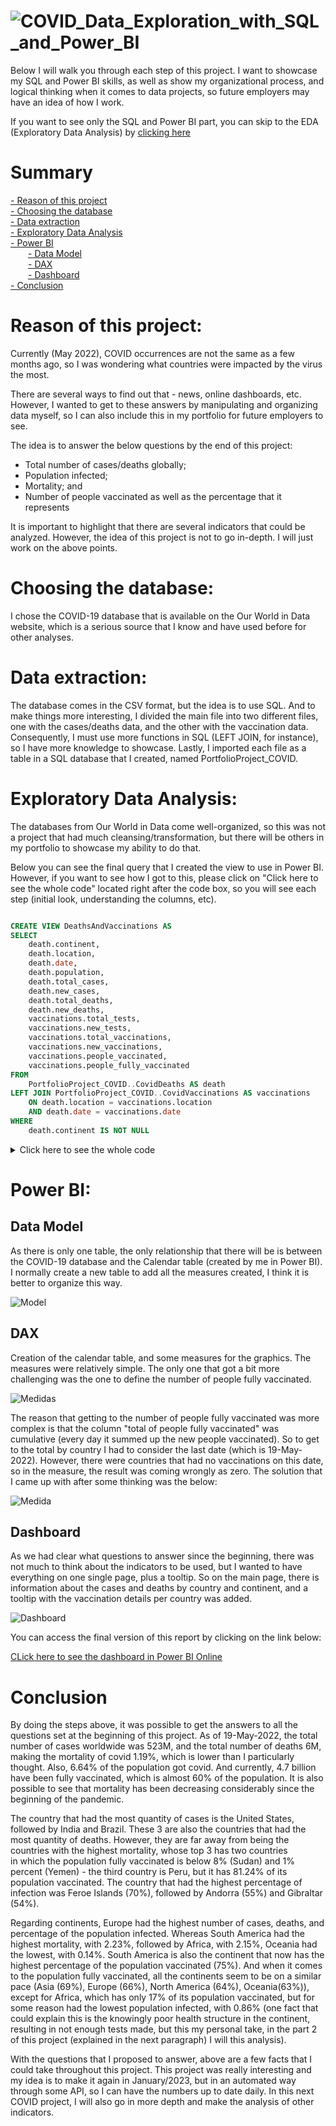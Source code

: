 # ![COVID_Data_Exploration_with_SQL_and_Power_BI](https://user-images.githubusercontent.com/105753824/171853676-ff15a500-4f77-40c8-a4a5-ab06c566b0f2.png)

Below I will walk you through each step of this project. I want to showcase my SQL and Power BI skills, as well as show my organizational process, and logical thinking when it comes to data projects, so future employers may have an idea of how I work.

If you want to see only the SQL and Power BI part, you can skip to the EDA (Exploratory Data Analysis) by [clicking here](#exploratory-data-analysis)<br/>

# Summary

[- Reason of this project](#reason-of-this-project)<br/>
[- Choosing the database](#choosing-the-database)<br/>
[- Data extraction](#data-extraction)<br/>
[- Exploratory Data Analysis](#exploratory-data-analysis)<br/>
[- Power BI](#power-bi)<br/>
&ensp;&ensp;&ensp;&ensp;[- Data Model](#data-model)<br/>
&ensp;&ensp;&ensp;&ensp;[- DAX](#dax)<br/>
&ensp;&ensp;&ensp;&ensp;[- Dashboard](#dashboard)<br/>
[- Conclusion](#conclusion)<br/>


# Reason of this project:
Currently (May 2022), COVID occurrences are not the same as a few months ago, so I was wondering what countries were impacted by the virus the most.

There are several ways to find out that - news, online dashboards, etc. However, I wanted to get to these answers by manipulating and organizing data myself, so I can also include this in my portfolio for future employers to see.

The idea is to answer the below questions by the end of this project:
- Total number of cases/deaths globally;
- Population infected;
- Mortality; and
- Number of people vaccinated as well as the percentage that it represents

It is important to highlight that there are several indicators that could be analyzed. However, the idea of this project is not to go in-depth. I will just work on the above points.

# Choosing the database:
I chose the COVID-19 database that is available on the Our World in Data website, which is a serious source that I know and have used before for other analyses.

# Data extraction:
The database comes in the CSV format, but the idea is to use SQL. And to make things more interesting, I divided the main file into two different files, one with the cases/deaths data, and the other with the vaccination data. Consequently, I must use more functions in SQL (LEFT JOIN, for instance), so I have more knowledge to showcase. Lastly, I imported each file as a table in a SQL database that I created, named PortfolioProject_COVID.

# Exploratory Data Analysis:
The databases from Our World in Data come well-organized, so this was not a project that had much cleansing/transformation, but there will be others in my portfolio to showcase my ability to do that.

Below you can see the final query that I created the view to use in Power BI. However, if you want to see how I got to this, please click on "Click here to see the whole code" located right after the code box, so you will see each step (initial look, understanding the columns, etc).

``` sql

CREATE VIEW DeathsAndVaccinations AS
SELECT
	death.continent,
	death.location,
	death.date,
	death.population,
	death.total_cases,
	death.new_cases,
	death.total_deaths,
	death.new_deaths,
	vaccinations.total_tests,
	vaccinations.new_tests,
	vaccinations.total_vaccinations,
	vaccinations.new_vaccinations,
	vaccinations.people_vaccinated,
	vaccinations.people_fully_vaccinated
FROM
	PortfolioProject_COVID..CovidDeaths AS death
LEFT JOIN PortfolioProject_COVID..CovidVaccinations AS vaccinations
	ON death.location = vaccinations.location
	AND death.date = vaccinations.date
WHERE
	death.continent IS NOT NULL
```

<details>
  <summary>
    Click here to see the whole code
      </summary>
	
``` sql
	
-- Initial look at the complete Deaths table: see how it is set, see the columns, and the data:

SELECT
	*
FROM
	PortfolioProject_COVID..CovidDeaths

-- Initial look at the complete Deaths table: ordering by continent and country, for better visualization, also I could notice that continent has many lines as NULL, so let's investigate the reason

SELECT
	*
FROM
	PortfolioProject_COVID..CovidDeaths
ORDER BY
	continent ASC,
	location ASC
WHERE
	continent is NULL

-- I want to look at the distinct values of the column locatino when filed by continent NULL

SELECT DISTINCT
	location
FROM
	PortfolioProject_COVID..CovidDeaths
WHERE
	continent is NULL
ORDER BY
	location ASC


-- Initial look at the complete Deaths table: ordering by continent and country, and considering only the NOT NULL for the column continent, as I noticed that these lines have another classification (such as High Income, Low Income) instead of the locations themselves

SELECT
	*
FROM
	PortfolioProject_COVID..CovidDeaths
WHERE
	continent IS NOT NULL
ORDER BY
	continent ASC,
	location ASC,
	date ASC


-- I performed the same steps above for the table Vaccinations, and it has the same issues with the continent in NULL

-- Selecting the columns that I will bring to Power BI for the purpose that we have. As this query results 176.870 mil linhas, I will not add the calculations here, I believe that DAX in Power BI will perform better than adding 176.870 for each column to be added. Also, I will use LEFT JOIN to get the columns that I will need from the table Vaccinations.

-- This is the same query from the beginning. However, after this one, I will perform that queries that would bring the results from Power BI

SELECT
	death.continent,
	death.location,
	death.date,
	death.population,
	death.total_cases,
	death.new_cases,
	death.total_deaths,
	death.new_deaths,
	vaccinations.total_tests,
	vaccinations.new_tests,
	vaccinations.total_vaccinations,
	vaccinations.new_vaccinations,
	vaccinations.people_vaccinated,
	vaccinations.people_fully_vaccinated
FROM
	PortfolioProject_COVID..CovidDeaths AS death
LEFT JOIN PortfolioProject_COVID..CovidVaccinations AS vaccinations
	ON death.location = vaccinations.location
	AND death.date = vaccinations.date
WHERE
	death.continent IS NOT NULL
	
```
</details>
    

# Power BI:

## Data Model
As there is only one table, the only relationship that there will be is between the COVID-19 database and the Calendar table (created by me in Power BI). I normally create a new table to add all the measures created, I think it is better to organize this way. 

 ![Model](https://user-images.githubusercontent.com/105753824/171749957-cedf60f4-7f6a-4e10-af79-1886e81f0a53.jpg)

## DAX
Creation of the calendar table, and some measures for the graphics. The measures were relatively simple. The only one that got a bit more challenging was the one to define the number of people fully vaccinated.

![Medidas](https://user-images.githubusercontent.com/105753824/171749997-631780fe-35c4-4fda-b575-8fa8ed656638.jpg)

The reason that getting to the number of people fully vaccinated was more complex is that the column "total of people fully vaccinated" was cumulative (every day it summed up the new people vaccinated). So to get to the total by country I had to consider the last date (which is 19-May-2022). However, there were countries that had no vaccinations on this date, so in the measure, the result was coming wrongly as zero. The solution that I came up with after some thinking was the below:

![Medida](https://user-images.githubusercontent.com/105753824/171750016-4292b09d-b191-44b5-80c2-0eb8ac255a25.jpg)
 
## Dashboard
As we had clear what questions to answer since the beginning, there was not much to think about the indicators to be used, but I wanted to have everything on one single page, plus a tooltip. So on the main page, there is information about the cases and deaths by country and continent, and a tooltip with the vaccination details per country was added.

![Dashboard](https://user-images.githubusercontent.com/105753824/171766151-77b7f96d-18aa-437e-b11a-29eb213f757c.jpg)

You can access the final version of this report by clicking on the link below:

[CLick here to see the dashboard in Power BI Online](https://app.powerbi.com/view?r=eyJrIjoiMjA3M2U3NDktYzhmMi00M2JlLWJmY2YtZWYxOWM0MWExYWI5IiwidCI6IjBhMzUzNTNiLTUzZTUtNDI3Yy05YmJkLTU3Yzg3ZmEwZjZlNyJ9)

# Conclusion

By doing the steps above, it was possible to get the answers to all the questions set at the beginning of this project. As of 19-May-2022, the total number of cases worldwide was 523M, and the total number of deaths 6M, making the mortality of covid 1.19%, which is lower than I particularly thought. Also, 6.64% of the population got covid. And currently, 4.7 billion have been fully vaccinated, which is almost 60% of the population. It is also possible to see that mortality has been decreasing considerably since the beginning of the pandemic. 

The country that had the most quantity of cases is the United States, followed by India and Brazil. These 3 are also the countries that had the most quantity of deaths. However, they are far away from being the countries with the highest mortality, whose top 3 has two countries in which the population fully vaccinated is below 8% (Sudan) and 1% percent (Yemen) - the third country is Peru, but it has 81.24% of its population vaccinated. The country that had the highest percentage of infection was Feroe Islands (70%), followed by Andorra (55%) and Gibraltar (54%). 

Regarding continents, Europe had the highest number of cases, deaths, and percentage of the population infected. Whereas South America had the highest mortality, with 2.23%, followed by Africa, with 2.15%, Oceania had the lowest, with 0.14%. South America is also the continent that now has the highest percentage of the population vaccinated (75%). And when it comes to the population fully vaccinated, all the continents seem to be on a similar pace (Asia (69%), Europe (66%), North America (64%), Oceania(63%)), except for Africa, which has only 17% of its population vaccinated, but for some reason had the lowest population infected, with 0.86% (one fact that could explain this is the knowingly poor health structure in the continent, resulting in not enough tests made, but this my personal take, in the part 2 of this project (explained in the next paragraph) I will this analysis).

With the questions that I proposed to answer, above are a few facts that I could take throughout this project. This project was really interesting and my idea is to make it again in January/2023, but in an automated way through some API, so I can have the numbers up to date daily. In this next COVID project, I will also go in more depth and make the analysis of other indicators.
